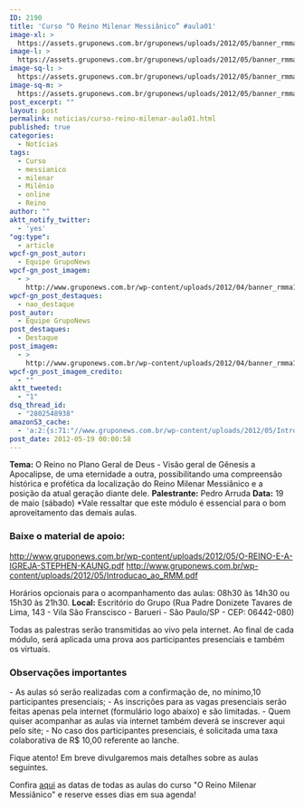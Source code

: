 ```yaml
---
ID: 2190
title: 'Curso “O Reino Milenar Messiânico” #aula01'
image-xl: >
  https://assets.gruponews.com.br/gruponews/uploads/2012/05/banner_rmma1.jpg
image-l: >
  https://assets.gruponews.com.br/gruponews/uploads/2012/05/banner_rmma1.jpg
image-sq-l: >
  https://assets.gruponews.com.br/gruponews/uploads/2012/05/banner_rmma1.jpg
image-sq-m: >
  https://assets.gruponews.com.br/gruponews/uploads/2012/05/banner_rmma1-720x320.jpg
post_excerpt: ""
layout: post
permalink: noticias/curso-reino-milenar-aula01.html
published: true
categories:
  - Notícias
tags:
  - Curso
  - messianico
  - milenar
  - Milênio
  - online
  - Reino
author: ""
aktt_notify_twitter:
  - 'yes'
"og:type":
  - article
wpcf-gn_post_autor:
  - Equipe GrupoNews
wpcf-gn_post_imagem:
  - >
    http://www.gruponews.com.br/wp-content/uploads/2012/04/banner_rmma1.jpg
wpcf-gn_post_destaques:
  - nao_destaque
post_autor:
  - Equipe GrupoNews
post_destaques:
  - Destaque
post_imagem:
  - >
    http://www.gruponews.com.br/wp-content/uploads/2012/04/banner_rmma1.jpg
wpcf-gn_post_imagem_credito:
  - ""
aktt_tweeted:
  - "1"
dsq_thread_id:
  - "2802548938"
amazonS3_cache:
  - 'a:2:{s:71:"//www.gruponews.com.br/wp-content/uploads/2012/05/Introducao_ao_RMM.pdf";i:2426;s:86:"//www.gruponews.com.br/wp-content/uploads/2012/05/O-REINO-E-A-IGREJA-STEPHEN-KAUNG.pdf";i:2427;}'
post_date: 2012-05-19 00:00:58
---
```

<strong>Tema:</strong> O Reino no Plano Geral de Deus - Visão geral de Gênesis a Apocalipse, de uma eternidade a outra, possibilitando uma compreensão histórica e profética da localização do Reino Milenar Messiânico e a posição da atual geração diante dele.
<strong>Palestrante:</strong> Pedro Arruda
<strong>Data:</strong> 19 de maio (sábado)
*Vale ressaltar que este módulo é essencial para o bom aproveitamento das demais aulas.

<h3>Baixe o material de apoio:</h3>
<a href="http://www.gruponews.com.br/wp-content/uploads/2012/05/O-REINO-E-A-IGREJA-STEPHEN-KAUNG.pdf">http://www.gruponews.com.br/wp-content/uploads/2012/05/O-REINO-E-A-IGREJA-STEPHEN-KAUNG.pdf</a>
<a href="http://www.gruponews.com.br/wp-content/uploads/2012/05/Introducao_ao_RMM.pdf">http://www.gruponews.com.br/wp-content/uploads/2012/05/Introducao_ao_RMM.pdf</a>

Horários opcionais para o acompanhamento das aulas: 08h30 às 14h30 ou 15h30 às 21h30.
<strong>Local:</strong> Escritório do Grupo (Rua Padre Donizete Tavares de Lima, 143 - Vila São Franscisco - Barueri - São Paulo/SP - CEP: 06442-080)

Todas as palestras serão transmitidas ao vivo pela internet. Ao final de cada módulo, será aplicada uma prova aos participantes presenciais e também os virtuais.
<h3>Observações importantes</h3>
- As aulas só serão realizadas com a confirmação de, no mínimo,10 participantes presenciais;
- As inscrições para as vagas presenciais serão feitas apenas pela internet (formulário logo abaixo) e são limitadas.
- Quem quiser acompanhar as aulas via internet também deverá se inscrever aqui pelo site;
- No caso dos participantes presenciais, é solicitada uma taxa colaborativa de R$ 10,00 referente ao lanche.

Fique atento! Em breve divulgaremos mais detalhes sobre as aulas seguintes.

Confira <a href="http://www.gruponews.com.br/2012/04/novidades-curso-rmm.html">aqui</a> as datas de todas as aulas do curso "O Reino Milenar Messiânico" e reserve esses dias em sua agenda!